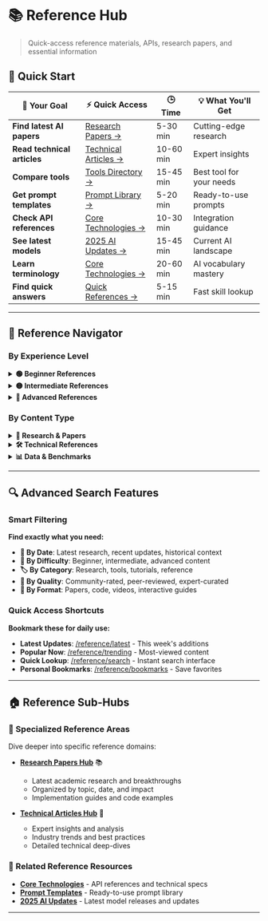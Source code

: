 # 📚 Reference Hub

> Quick-access reference materials, APIs, research papers, and essential information

## 🚀 Quick Start

| 🎯 Your Goal | ⚡ Quick Access | 🕒 Time | 💡 What You'll Get |
|-------------|----------------|---------|-------------------|
| **Find latest AI papers** | [Research Papers →](./research-papers/README.md) | 5-30 min | Cutting-edge research |
| **Read technical articles** | [Technical Articles →](./technical-articles/README.md) | 10-60 min | Expert insights |
| **Compare tools** | [Tools Directory →](../tools/ai-tools-master-directory.md) | 15-45 min | Best tool for your needs |
| **Get prompt templates** | [Prompt Library →](./prompt-templates.md) | 5-20 min | Ready-to-use prompts |
| **Check API references** | [Core Technologies →](./core-technologies.md) | 10-30 min | Integration guidance |
| **See latest models** | [2025 AI Updates →](./2025-ai-updates.md) | 15-45 min | Current AI landscape |
| **Learn terminology** | [Core Technologies →](./core-technologies.md) | 20-60 min | AI vocabulary mastery |
| **Find quick answers** | [Quick References →](../guides/quick-references/README.md) | 5-15 min | Fast skill lookup |

---



## 🧭 **Reference Navigator**

### **By Experience Level**

<details>
<summary><strong>🟢 Beginner References</strong></summary>

**Perfect for getting started:**

- [AI Terminology Glossary](./glossary.md) - Essential terms and definitions
- [Prompt Template Library](./prompt-templates.md) - Ready-to-use prompts
- [Quick Start Cheat Sheets](./cheat-sheets.md) - Fast reference guides
- [Basic API Examples](./api-references.md#basic-examples) - Simple integration patterns

**Why start here:**
- ✅ Build foundational vocabulary
- ✅ Get quick wins with templates
- ✅ Understand basic concepts
- ✅ See working examples

</details>

<details>
<summary><strong>🟡 Intermediate References</strong></summary>

**Perfect for active development:**

- [Complete API Documentation](./api-references.md) - Comprehensive integration guides
- [Tool Comparison Matrix](./tool-reviews.md) - Choose the right tools
- [Best Practices Guide](./best-practices.md) - Industry standards
- [Model Performance Benchmarks](./model-comparison.md) - Data-driven decisions

**Why use these:**
- ✅ Make informed technical decisions
- ✅ Follow industry best practices
- ✅ Compare options objectively
- ✅ Optimize for performance

</details>

<details>
<summary><strong>🔴 Advanced References</strong></summary>

**Perfect for research and optimization:**

- [Latest Research Papers](./research-papers/README.md) - Cutting-edge developments
- [Advanced Techniques](./techniques/) - State-of-the-art methods
- [Performance Optimization](./optimization.md) - Scale and efficiency
- [Enterprise Architecture](./enterprise.md) - Large-scale patterns

**Why dive deep:**
- ✅ Stay ahead of the curve
- ✅ Implement cutting-edge techniques
- ✅ Solve complex problems
- ✅ Contribute to the field

</details>

### **By Content Type**

<details>
<summary><strong>📄 Research & Papers</strong></summary>

**Academic and cutting-edge content:**

- [2025 Breakthrough Papers](./research-papers/README.md#2025-breakthroughs) - Latest discoveries
- [Foundational Papers](./research-papers/README.md#foundational) - Essential reading
- [Implementation Guides](./research-papers/README.md#implementations) - Code examples
- [Paper Summaries](./research-papers/README.md#summaries) - Quick overviews

**Research Categories:**
- 🧠 **Reasoning & Planning** - Cognitive AI capabilities
- 🎯 **Agent Systems** - Autonomous AI development
- 📊 **Multimodal AI** - Vision, audio, text integration
- 🔒 **AI Safety** - Responsible development

</details>

<details>
<summary><strong>🛠️ Technical References</strong></summary>

**Practical development resources:**

- [API Documentation](./api-references.md) - Complete integration guides
- [Code Examples](./code-examples.md) - Working implementations
- [Troubleshooting Guide](./troubleshooting.md) - Common issues and solutions
- [Performance Metrics](./metrics.md) - Benchmarking standards

**Technical Categories:**
- 🔌 **APIs & Integrations** - Connection patterns
- 💾 **Data Processing** - ETL and preprocessing
- 🚀 **Deployment** - Production patterns
- 📊 **Monitoring** - Observability and metrics

</details>

<details>
<summary><strong>📊 Data & Benchmarks</strong></summary>

**Quantitative analysis and comparisons:**

- [Model Benchmarks](./benchmarks.md) - Performance comparisons
- [Dataset Catalogs](./datasets/) - Training and testing data
- [Cost Analysis](./cost-analysis.md) - Economic considerations
- [Usage Statistics](./usage-stats.md) - Real-world data

**Benchmark Categories:**
- 🏃 **Performance** - Speed and efficiency metrics
- 🎯 **Accuracy** - Quality measurements
- 💰 **Cost** - Economic analysis
- 🌍 **Scalability** - Growth patterns

</details>

---

## 🔍 **Advanced Search Features**

### **Smart Filtering**

**Find exactly what you need:**

- **📅 By Date**: Latest research, recent updates, historical context
- **🎯 By Difficulty**: Beginner, intermediate, advanced content
- **🏷️ By Category**: Research, tools, tutorials, reference
- **💎 By Quality**: Community-rated, peer-reviewed, expert-curated
- **🔗 By Format**: Papers, code, videos, interactive guides

### **Quick Access Shortcuts**

**Bookmark these for daily use:**

- **Latest Updates**: [/reference/latest](./latest.md) - This week's additions
- **Popular Now**: [/reference/trending](./trending.md) - Most-viewed content
- **Quick Lookup**: [/reference/search](./search.md) - Instant search interface
- **Personal Bookmarks**: [/reference/bookmarks](./bookmarks.md) - Save favorites

---

## 🏠 **Reference Sub-Hubs**

### **📄 Specialized Reference Areas**

Dive deeper into specific reference domains:

- **[Research Papers Hub](./research-papers/README.md)** 📚
  - Latest academic research and breakthroughs
  - Organized by topic, date, and impact
  - Implementation guides and code examples

- **[Technical Articles Hub](./technical-articles/README.md)** 🔬
  - Expert insights and analysis
  - Industry trends and best practices
  - Detailed technical deep-dives

### **🔗 Related Reference Resources**

- **[Core Technologies](./core-technologies.md)** - API references and technical specs
- **[Prompt Templates](./prompt-templates.md)** - Ready-to-use prompt library
- **[2025 AI Updates](./2025-ai-updates.md)** - Latest model releases and updates

---
